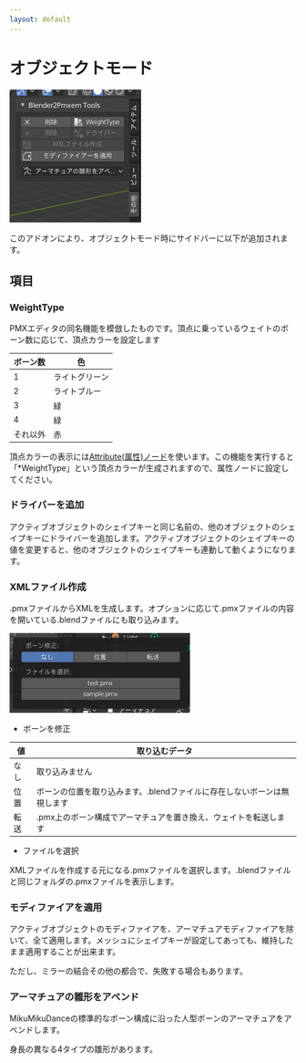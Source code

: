 ```yaml
---
layout: default
---
```

# オブジェクトモード
![オブジェクトモード時サイドバー](/assets/image/features/UI_manual_object_mode.png)

このアドオンにより、オブジェクトモード時にサイドバーに以下が追加されます。

## 項目

### WeightType
PMXエディタの同名機能を模倣したものです。頂点に乗っているウェイトのボーン数に応じて、頂点カラーを設定します

|ボーン数|色|
---|---
|1|ライトグリーン|
|2|ライトブルー|
|3|緑|
|4|緑|
|それ以外|赤|

頂点カラーの表示には[Attribute(属性)ノード](https://docs.blender.org/manual/en/2.80/render/shader_nodes/input/attribute.html)を使います。この機能を実行すると「*WeightType」という頂点カラーが生成されますので、属性ノードに設定してください。

### ドライバーを追加
アクティブオブジェクトのシェイプキーと同じ名前の、他のオブジェクトのシェイプキーにドライバーを追加します。アクティブオブジェクトのシェイプキーの値を変更すると、他のオブジェクトのシェイプキーも連動して動くようになります。

### XMLファイル作成
.pmxファイルからXMLを生成します。オプションに応じて.pmxファイルの内容を開いている.blendファイルにも取り込みます。

![XMLファイルを作成 オプション](/assets/image/features/UI_manual_object_mode_make_xml_options.png)

* ボーンを修正

|値|取り込むデータ|
---|---
|なし|取り込みません|
|位置|ボーンの位置を取り込みます。.blendファイルに存在しないボーンは無視します|
|転送|.pmx上のボーン構成でアーマチュアを置き換え、ウェイトを転送します|

* ファイルを選択

XMLファイルを作成する元になる.pmxファイルを選択します。.blendファイルと同じフォルダの.pmxファイルを表示します。

### モディファイアを適用
アクティブオブジェクトのモディファイアを、アーマチュアモディファイアを除いて、全て適用します。メッシュにシェイプキーが設定してあっても、維持したまま適用することが出来ます。

ただし、ミラーの結合その他の都合で、失敗する場合もあります。

### アーマチュアの雛形をアペンド
MikuMikuDanceの標準的なボーン構成に沿った人型ボーンのアーマチュアをアペンドします。

身長の異なる4タイプの雛形があります。
